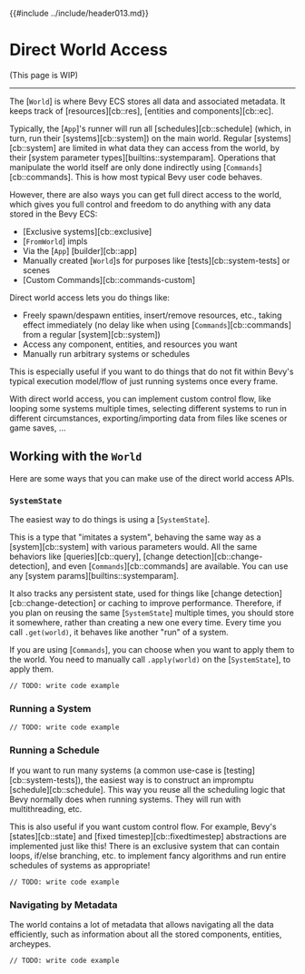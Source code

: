 {{#include ../include/header013.md}}

# Direct World Access

(This page is WIP)

---

The [`World`] is where Bevy ECS stores all data and associated metadata. It
keeps track of [resources][cb::res], [entities and components][cb::ec].

Typically, the [`App`]'s runner will run all [schedules][cb::schedule] (which,
in turn, run their [systems][cb::system]) on the main world. Regular
[systems][cb::system] are limited in what data they can access from the world,
by their [system parameter types][builtins::systemparam].  Operations that
manipulate the world itself are only done indirectly using
[`Commands`][cb::commands]. This is how most typical Bevy user code behaves.

However, there are also ways you can get full direct access to the world, which
gives you full control and freedom to do anything with any data stored in the
Bevy ECS:
 - [Exclusive systems][cb::exclusive]
 - [`FromWorld`] impls
 - Via the [`App`] [builder][cb::app]
 - Manually created [`World`]s for purposes like [tests][cb::system-tests] or scenes
 - [Custom Commands][cb::commands-custom]

Direct world access lets you do things like:
 - Freely spawn/despawn entities, insert/remove resources, etc., taking effect immediately
   (no delay like when using [`Commands`][cb::commands] from a regular [system][cb::system])
 - Access any component, entities, and resources you want
 - Manually run arbitrary systems or schedules

This is especially useful if you want to do things that do not fit within
Bevy's typical execution model/flow of just running systems once every frame.

With direct world access, you can implement custom control flow, like
looping some systems multiple times, selecting different systems to run in
different circumstances, exporting/importing data from files like scenes or
game saves, …

## Working with the `World`

Here are some ways that you can make use of the direct world access APIs.

### `SystemState`

The easiest way to do things is using a [`SystemState`].

This is a type that "imitates a system", behaving the same way as a
[system][cb::system] with various parameters would. All the same behaviors like
[queries][cb::query], [change detection][cb::change-detection], and even
[`Commands`][cb::commands] are available. You can use any [system
params][builtins::systemparam].

It also tracks any persistent state, used for things like [change
detection][cb::change-detection] or caching to improve performance. Therefore,
if you plan on reusing the same [`SystemState`] multiple times, you should store
it somewhere, rather than creating a new one every time. Every time you call
`.get(world)`, it behaves like another "run" of a system.

If you are using [`Commands`], you can choose when you want to apply them to the
world. You need to manually call `.apply(world)` on the [`SystemState`], to
apply them.

```rust,no_run,noplayground
// TODO: write code example
```

### Running a System

```rust,no_run,noplayground
// TODO: write code example
```

### Running a Schedule

If you want to run many systems (a common use-case is
[testing][cb::system-tests]), the easiest way is to construct an impromptu
[schedule][cb::schedule]. This way you reuse all the scheduling logic that Bevy
normally does when running systems. They will run with multithreading, etc.

This is also useful if you want custom control flow. For example, Bevy's
[states][cb::state] and [fixed timestep][cb::fixedtimestep] abstractions
are implemented just like this! There is an exclusive system that can contain
loops, if/else branching, etc. to implement fancy algorithms and run entire
schedules of systems as appropriate!

```rust,no_run,noplayground
// TODO: write code example
```

### Navigating by Metadata

The world contains a lot of metadata that allows navigating all the data
efficiently, such as information about all the stored components, entities,
archeypes.

```rust,no_run,noplayground
// TODO: write code example
```
